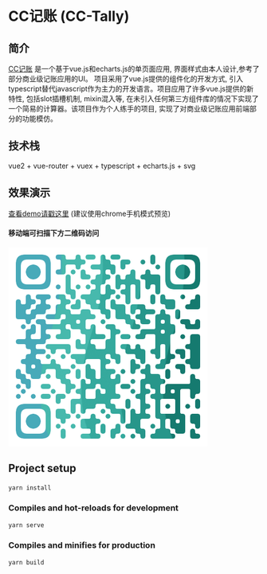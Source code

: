 # CC记账 (CC-Tally)

## 简介

[CC记账](https://we5t3.github.io/CC-Tally-demo/)
是一个基于vue.js和echarts.js的单页面应用, 界面样式由本人设计,参考了部分商业级记账应用的UI。 项目采用了vue.js提供的组件化的开发方式,
引入typescript替代javascript作为主力的开发语言。项目应用了许多vue.js提供的新特性, 包括slot插槽机制, mixin混入等, 在未引入任何第三方组件库的情况下实现了一个简易的计算器。该项目作为个人练手的项目,
实现了对商业级记账应用前端部分的功能模仿。

## 技术栈

vue2 + vue-router + vuex + typescript + echarts.js + svg

## 效果演示

[查看demo请戳这里](https://we5t3.github.io/CC-Tally-demo)
(建议使用chrome手机模式预览)

#### 移动端可扫描下方二维码访问

![扫描二维码访问应用](./public/qrcode.png)

## Project setup

```
yarn install
```

### Compiles and hot-reloads for development

```
yarn serve
```

### Compiles and minifies for production
```
yarn build
```

